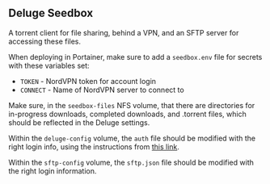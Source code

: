 ## Deluge Seedbox
A torrent client for file sharing, behind a VPN, and an SFTP server for accessing these files.

When deploying in Portainer, make sure to add a `seedbox.env` file for secrets with these variables set:
- `TOKEN` - NordVPN token for account login
- `CONNECT` - Name of NordVPN server to connect to

Make sure, in the `seedbox-files` NFS volume, that there are directories for in-progress downloads, completed downloads, and .torrent files, which should be reflected in the Deluge settings.

Within the `deluge-config` volume, the `auth` file should be modified with the right login info, using the instructions from [this link](https://deluge-torrent.org/userguide/authentication/).

Within the `sftp-config` volume, the `sftp.json` file should be modified with the right login information.